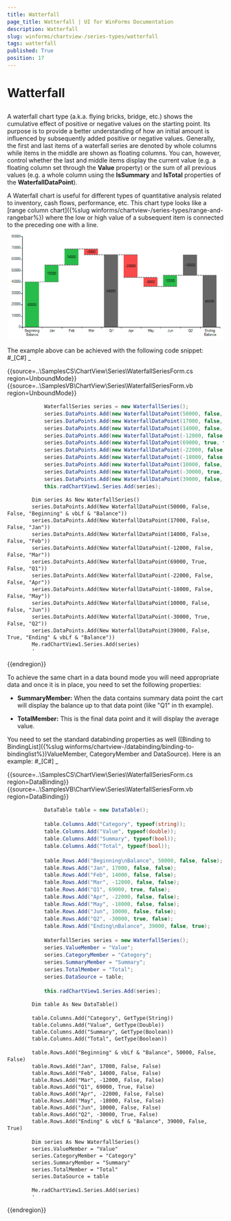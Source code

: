 ```yaml
---
title: Watterfall
page_title: Watterfall | UI for WinForms Documentation
description: Watterfall
slug: winforms/chartview-/series-types/watterfall
tags: watterfall
published: True
position: 17
---
```


# Watterfall



## 

A waterfall chart type (a.k.a. flying bricks, bridge, etc.) shows the cumulative effect of positive or negative
          values on the starting point.
          Its purpose is to provide a better understanding of how an initial amount is influenced by subsequently added positive or negative values.
          Generally, the first and last items of a waterfall series are denoted by whole columns while items in the middle are shown as floating columns.
          You can, however, control whether the last and middle items display the current value (e.g. a floating column set through the __Value__ property)
          or the sum of all previous values (e.g. a whole column using the __IsSummary__ and __IsTotal__
          properties of the __WaterfallDataPoint__).
        

A Waterfall chart is useful for different types of quantitative analysis related to inventory, cash flows, performance, etc.
          This chart type looks like a [range column chart]({%slug winforms/chartview-/series-types/range-and-rangebar%}) where the low 
          or high value of a subsequent item is connected to the preceding one with a line.
        ![charview-series-types-waterfall 001](images/charview-series-types-waterfall001.png)

The example above can be achieved with the following code snippet: 
        #_[C#] _

	



{{source=..\SamplesCS\ChartView\Series\WaterfallSeriesForm.cs region=UnboundMode}} 
{{source=..\SamplesVB\ChartView\Series\WaterfallSeriesForm.vb region=UnboundMode}} 

````C#
            WaterfallSeries series = new WaterfallSeries();
            series.DataPoints.Add(new WaterfallDataPoint(50000, false, false, "Beginning\nBalance"));
            series.DataPoints.Add(new WaterfallDataPoint(17000, false, false, "Jan"));
            series.DataPoints.Add(new WaterfallDataPoint(14000, false, false, "Feb"));
            series.DataPoints.Add(new WaterfallDataPoint(-12000, false, false, "Mar"));
            series.DataPoints.Add(new WaterfallDataPoint(69000, true, false, "Q1"));
            series.DataPoints.Add(new WaterfallDataPoint(-22000, false, false, "Apr"));
            series.DataPoints.Add(new WaterfallDataPoint(-18000, false, false, "May"));
            series.DataPoints.Add(new WaterfallDataPoint(10000, false, false, "Jun"));
            series.DataPoints.Add(new WaterfallDataPoint(-30000, true, false, "Q2"));
            series.DataPoints.Add(new WaterfallDataPoint(39000, false, true, "Ending\nBalance"));
            this.radChartView1.Series.Add(series);
````
````VB.NET
        Dim series As New WaterfallSeries()
        series.DataPoints.Add(New WaterfallDataPoint(50000, False, False, "Beginning" & vbLf & "Balance"))
        series.DataPoints.Add(New WaterfallDataPoint(17000, False, False, "Jan"))
        series.DataPoints.Add(New WaterfallDataPoint(14000, False, False, "Feb"))
        series.DataPoints.Add(New WaterfallDataPoint(-12000, False, False, "Mar"))
        series.DataPoints.Add(New WaterfallDataPoint(69000, True, False, "Q1"))
        series.DataPoints.Add(New WaterfallDataPoint(-22000, False, False, "Apr"))
        series.DataPoints.Add(New WaterfallDataPoint(-18000, False, False, "May"))
        series.DataPoints.Add(New WaterfallDataPoint(10000, False, False, "Jun"))
        series.DataPoints.Add(New WaterfallDataPoint(-30000, True, False, "Q2"))
        series.DataPoints.Add(New WaterfallDataPoint(39000, False, True, "Ending" & vbLf & "Balance"))
        Me.radChartView1.Series.Add(series)
        '
````

{{endregion}} 




To achieve the same chart in a data bound mode you will need appropriate data and once it is in place, you need to set the following
          properties:
        

* __SummaryMember:__ When the data contains summary data point the cart will display the balance up to that data point (like "Q1" in th example).
            

* __TotalMember:__ This is the final data point and it will display the average value. 
            

You need to set the standard databinding properties as well
        ([Binding to BindingList]({%slug winforms/chartview-/databinding/binding-to-bindinglist%})ValueMember, CategoryMember and DataSource).
          Here is an example:
       #_[C#] _

	



{{source=..\SamplesCS\ChartView\Series\WaterfallSeriesForm.cs region=DataBinding}} 
{{source=..\SamplesVB\ChartView\Series\WaterfallSeriesForm.vb region=DataBinding}} 

````C#
            DataTable table = new DataTable();

            table.Columns.Add("Category", typeof(string));
            table.Columns.Add("Value", typeof(double));
            table.Columns.Add("Summary", typeof(bool));
            table.Columns.Add("Total", typeof(bool));

            table.Rows.Add("Beginning\nBalance", 50000, false, false);
            table.Rows.Add("Jan", 17000, false, false);
            table.Rows.Add("Feb", 14000, false, false);
            table.Rows.Add("Mar", -12000, false, false);
            table.Rows.Add("Q1", 69000, true, false);
            table.Rows.Add("Apr", -22000, false, false);
            table.Rows.Add("May", -18000, false, false);
            table.Rows.Add("Jun", 10000, false, false);
            table.Rows.Add("Q2", -30000, true, false);
            table.Rows.Add("Ending\nBalance", 39000, false, true);

            WaterfallSeries series = new WaterfallSeries();
            series.ValueMember = "Value";
            series.CategoryMember = "Category";
            series.SummaryMember = "Summary";
            series.TotalMember = "Total";
            series.DataSource = table;

            this.radChartView1.Series.Add(series);
````
````VB.NET
        Dim table As New DataTable()

        table.Columns.Add("Category", GetType(String))
        table.Columns.Add("Value", GetType(Double))
        table.Columns.Add("Summary", GetType(Boolean))
        table.Columns.Add("Total", GetType(Boolean))

        table.Rows.Add("Beginning" & vbLf & "Balance", 50000, False, False)
        table.Rows.Add("Jan", 17000, False, False)
        table.Rows.Add("Feb", 14000, False, False)
        table.Rows.Add("Mar", -12000, False, False)
        table.Rows.Add("Q1", 69000, True, False)
        table.Rows.Add("Apr", -22000, False, False)
        table.Rows.Add("May", -18000, False, False)
        table.Rows.Add("Jun", 10000, False, False)
        table.Rows.Add("Q2", -30000, True, False)
        table.Rows.Add("Ending" & vbLf & "Balance", 39000, False, True)

        Dim series As New WaterfallSeries()
        series.ValueMember = "Value"
        series.CategoryMember = "Category"
        series.SummaryMember = "Summary"
        series.TotalMember = "Total"
        series.DataSource = table

        Me.radChartView1.Series.Add(series)
        '
````

{{endregion}} 



